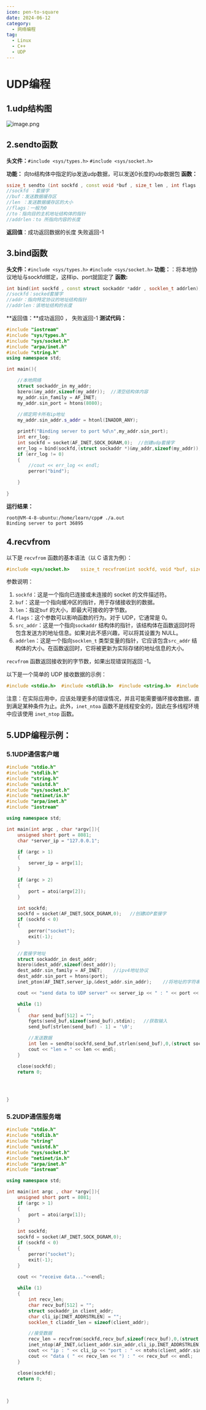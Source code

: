 ```yaml
---
icon: pen-to-square
date: 2024-06-12
category:
  - 网络编程
tag:
  - Linux
  - C++
  - UDP
---
```



# UDP编程

## 1.udp结构图

![image.png](../../.vuepress/public/markdown/udp.png)

## 2.sendto函数

**头文件：**`#include <sys/types.h>`  `#include <sys/socket.h>`

**功能：** 向to结构体中指定的ip发送udp数据，可以发送0长度的udp数据包
**函数：**

```cpp
ssize_t sendto (int sockfd , const void *buf , size_t len , int flags , const struct sockaddr *to , socklen_t addrlen);
//sockfd ：套接字
//buf：发送数据缓存区
//len ：发送数据缓存区的大小
//flags：一般为0
//to：指向目的主机地址结构体的指针
//addrlen：to 所指向内容的长度
```

**返回值**：成功返回数据的长度
失败返回-1

## 3.bind函数

**头文件：**`#include <sys/types.h>`  `#include <sys/socket.h>`
**功能：**：将本地协议地址与sockfd绑定，这样ip、port就固定了
**函数:**

```cpp
int bind(int sockfd , const struct sockaddr *addr , socklen_t addrlen);
//sockfd：socked套接字
//addr：指向特定协议的地址结构指针
//addrlen：该地址结构的长度
```

**返回值：**成功返回0 ， 失败返回-1
**测试代码：**

```cpp
#include "iostream"
#include "sys/types.h"
#include "sys/socket.h"
#include "arpa/inet.h"
#include "string.h"
using namespace std;

int main(){

    //本地网络
    struct sockaddr_in my_addr;
    bzero(&my_addr,sizeof(my_addr));  //清空结构体内容
    my_addr.sin_family = AF_INET;
    my_addr.sin_port = htons(8080);
  
    //绑定网卡所有ip地址
    my_addr.sin_addr.s_addr = htonl(INADDR_ANY);

    printf("Binding server to port %d\n",my_addr.sin_port);
    int err_log;
    int sockfd = socket(AF_INET,SOCK_DGRAM,0);  //创建udp套接字
    err_log = bind(sockfd,(struct sockaddr *)&my_addr,sizeof(my_addr));  //绑定udp套接字
    if (err_log != 0)
    {
        //cout << err_log << endl;
        perror("bind");

    }
  
}
```

**运行结果：**

```shell
root@VM-4-8-ubuntu:/home/learn/cpp# ./a.out 
Binding server to port 36895
```

## 4.recvfrom

以下是 `recvfrom` 函数的基本语法（以 C 语言为例）：

```c
#include <sys/socket.h>    ssize_t recvfrom(int sockfd, void *buf, size_t len, int flags,                   struct sockaddr *src_addr, socklen_t *addrlen);
```

参数说明：

1. `sockfd`：这是一个指向已连接或未连接的 socket 的文件描述符。
2. `buf`：这是一个指向缓冲区的指针，用于存储接收到的数据。
3. `len`：指定`buf` 的大小，即最大可接收的字节数。
4. `flags`：这个参数可以影响函数的行为。对于 UDP，它通常是 0。
5. `src_addr`：这是一个指向`sockaddr` 结构体的指针，该结构体在函数返回时将包含发送方的地址信息。如果对此不感兴趣，可以将其设置为 NULL。
6. `addrlen`：这是一个指向`socklen_t` 类型变量的指针，它应该包含`src_addr` 结构体的大小。在函数返回时，它将被更新为实际存储的地址信息的大小。

`recvfrom` 函数返回接收到的字节数，如果出现错误则返回 -1。

以下是一个简单的 UDP 接收数据的示例：

```c
#include <stdio.h>  #include <stdlib.h>  #include <string.h>  #include <sys/socket.h>  #include <netinet/in.h>  #include <arpa/inet.h>    #define BUF_SIZE 1024    int main() {      int sockfd;      struct sockaddr_in server_addr, client_addr;      char buffer[BUF_SIZE];      socklen_t addrlen = sizeof(client_addr);        // 创建一个 UDP socket      if ((sockfd = socket(AF_INET, SOCK_DGRAM, 0)) < 0) {          perror("socket creation failed");          exit(EXIT_FAILURE);      }        // 设置服务器地址信息      memset(&server_addr, 0, sizeof(server_addr));      server_addr.sin_family = AF_INET;      server_addr.sin_addr.s_addr = INADDR_ANY;      server_addr.sin_port = htons(12345);        // 绑定 socket 到服务器地址      if (bind(sockfd, (const struct sockaddr *)&server_addr, sizeof(server_addr)) < 0) {          perror("bind failed");          exit(EXIT_FAILURE);      }        // 接收数据      ssize_t n = recvfrom(sockfd, buffer, BUF_SIZE, 0, (struct sockaddr*)&client_addr, &addrlen);      if (n < 0) {          perror("recvfrom failed");          exit(EXIT_FAILURE);      }        // 打印接收到的数据和发送方的地址信息      printf("Received %zd bytes from %s:%d\n", n, inet_ntoa(client_addr.sin_addr), ntohs(client_addr.sin_port));      printf("Data: %s\n", buffer);        close(sockfd);      return 0;  }
```

注意：在实际应用中，应该处理更多的错误情况，并且可能需要循环接收数据，直到满足某种条件为止。此外，`inet_ntoa` 函数不是线程安全的，因此在多线程环境中应该使用 `inet_ntop` 函数。

## 5.UDP编程示例：

### 5.1UDP通信客户端

```cpp
#include "stdio.h"
#include "stdlib.h"
#include "string.h"
#include "unistd.h"
#include "sys/socket.h"
#include "netinet/in.h"
#include "arpa/inet.h"
#include "iostream"

using namespace std;

int main(int argc , char *argv[]){
    unsigned short port = 8081;
    char *server_ip = "127.0.0.1";

    if (argc > 1)
    {
        server_ip = argv[1];
    }

    if (argc > 2)
    {
        port = atoi(argv[2]);
    }

    int sockfd;
    sockfd = socket(AF_INET,SOCK_DGRAM,0);   //创建UDP套接字
    if (sockfd < 0)
    {
        perror("socket");
        exit(-1);
    }

    //套接字地址
    struct sockaddr_in dest_addr;
    bzero(&dest_addr,sizeof(dest_addr));
    dest_addr.sin_family = AF_INET;    //ipv4地址协议
    dest_addr.sin_port = htons(port);
    inet_pton(AF_INET,server_ip,&dest_addr.sin_addr);    //将地址的字符串转换为整型

    cout << "send data to UDP server" << server_ip << " : " << port << endl;

    while (1)
    {
        char send_buf[512] = "";
        fgets(send_buf,sizeof(send_buf),stdin);   //获取输入
        send_buf[strlen(send_buf) - 1] = '\0';

        //发送数据
        int len = sendto(sockfd,send_buf,strlen(send_buf),0,(struct sockaddr*)&dest_addr,sizeof(dest_addr));
        cout << "len = " << len << endl;
    }

    close(sockfd);
    return 0;
  


  
}
```

### 5.2UDP通信服务端

```cpp
#include "stdio.h"
#include "stdlib.h"
#include "string"
#include "unistd.h"
#include "sys/socket.h"
#include "netinet/in.h"
#include "arpa/inet.h"
#include "iostream"

using namespace std;

int main(int argc , char *argv[]){
    unsigned short port = 8081;
    if (argc > 1)
    {
        port = atoi(argv[1]);
    }

    int sockfd;
    sockfd = socket(AF_INET,SOCK_DGRAM,0);
    if (sockfd < 0)
    {
        perror("socket");
        exit(-1);
    }
  
    cout << "receive data..."<<endl;

    while (1)
    {
        int recv_len;
        char recv_buf[512] = "";
        struct sockaddr_in client_addr;
        char cli_ip[INET_ADDRSTRLEN] = "";
        socklen_t cliaddr_len = sizeof(client_addr);

        //接受数据
        recv_len = recvfrom(sockfd,recv_buf,sizeof(recv_buf),0,(struct sockaddr*)&client_addr,&cliaddr_len);   //这个函数会阻塞，直到接收到数据为止
        inet_ntop(AF_INET,&client_addr.sin_addr,cli_ip,INET_ADDRSTRLEN);
        cout << "ip : " << cli_ip << "port : " << ntohs(client_addr.sin_port)<<endl;
        cout << "data ( " << recv_len << ") : " << recv_buf << endl;
    }

    close(sockfd);
    return 0;
  
  

}